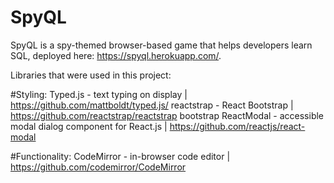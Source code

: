 # SpyQL


SpyQL is a spy-themed browser-based game that helps developers learn SQL, deployed here: https://spyql.herokuapp.com/.


Libraries that were used in this project:

#Styling:
Typed.js - text typing on display | https://github.com/mattboldt/typed.js/
reactstrap - React Bootstrap | https://github.com/reactstrap/reactstrap
bootstrap
ReactModal - accessible modal dialog component for React.js | https://github.com/reactjs/react-modal

#Functionality:
CodeMirror - in-browser code editor | https://github.com/codemirror/CodeMirror
